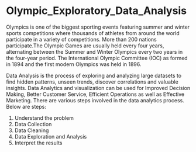 # Olympic_Exploratory_Data_Analysis

Olympics is one of the biggest sporting events featuring summer and winter sports competitions where thousands of athletes from around the world participate in a variety of competitions. More than 200 nations participate.The Olympic Games are usually held every four years, alternating between the Summer and Winter Olympics every two years in the four-year period. The International Olympic Committee (IOC) as formed in 1894 and the first modern Olympics was held in 1896.

Data Analysis is the process of exploring and analyzing large datasets to find hidden patterns, unseen trends, discover correlations and valuable insights. Data Analytics and visualization can be used for Improved Decision Making, Better Customer Service, Efficient Operations as well as Effective Marketing. There are various steps involved in the data analytics process. Below are steps:
1. Understand the problem
2. Data Collection
3. Data Cleaning
4. Data Exploration and Analysis
5. Interpret the results
